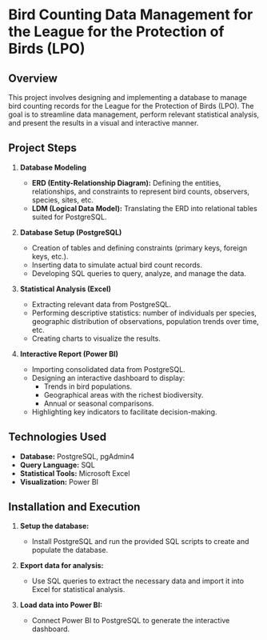 # **Bird Counting Data Management for the League for the Protection of Birds (LPO)**

## **Overview**  
This project involves designing and implementing a database to manage bird counting records for the League for the Protection of Birds (LPO). The goal is to streamline data management, perform relevant statistical analysis, and present the results in a visual and interactive manner.  

## **Project Steps**  
1. **Database Modeling**  
   - **ERD (Entity-Relationship Diagram):** Defining the entities, relationships, and constraints to represent bird counts, observers, species, sites, etc.  
   - **LDM (Logical Data Model):** Translating the ERD into relational tables suited for PostgreSQL.  

2. **Database Setup (PostgreSQL)**  
   - Creation of tables and defining constraints (primary keys, foreign keys, etc.).  
   - Inserting data to simulate actual bird count records.  
   - Developing SQL queries to query, analyze, and manage the data.  

3. **Statistical Analysis (Excel)**  
   - Extracting relevant data from PostgreSQL.  
   - Performing descriptive statistics: number of individuals per species, geographic distribution of observations, population trends over time, etc.  
   - Creating charts to visualize the results.  

4. **Interactive Report (Power BI)**  
   - Importing consolidated data from PostgreSQL.  
   - Designing an interactive dashboard to display:  
     - Trends in bird populations.  
     - Geographical areas with the richest biodiversity.  
     - Annual or seasonal comparisons.  
   - Highlighting key indicators to facilitate decision-making.  

## **Technologies Used**  
- **Database:** PostgreSQL, pgAdmin4  
- **Query Language:** SQL  
- **Statistical Tools:** Microsoft Excel  
- **Visualization:** Power BI  

## **Installation and Execution**  
1. **Setup the database:**  
   - Install PostgreSQL and run the provided SQL scripts to create and populate the database.  

2. **Export data for analysis:**  
   - Use SQL queries to extract the necessary data and import it into Excel for statistical analysis.  

3. **Load data into Power BI:**  
   - Connect Power BI to PostgreSQL to generate the interactive dashboard.  
